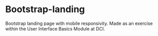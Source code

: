 # Bootstrap-landing
Bootstrap landing page with mobile responsivity. Made as an exercise within the User Interface Basics Module at DCI.
